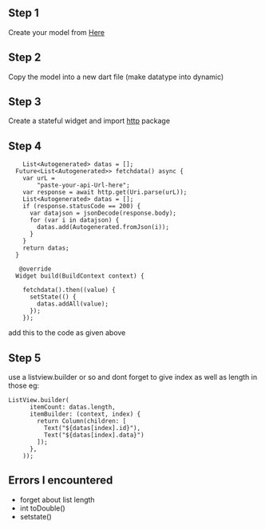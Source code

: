 ## Step 1
Create your model from [Here](https://javiercbk.github.io/json_to_dart/)
## Step 2
Copy the model into a new dart file (make datatype into dynamic)
## Step 3
Create a stateful widget and import [http](https://pub.dev/packages/http) package 
## Step 4

```
    List<Autogenerated> datas = [];
  Future<List<Autogenerated>> fetchdata() async {
    var urL =
        "paste-your-api-Url-here";
    var response = await http.get(Uri.parse(urL));
    List<Autogenerated> datas = [];
    if (response.statusCode == 200) {
      var datajson = jsonDecode(response.body);
      for (var i in datajson) {
        datas.add(Autogenerated.fromJson(i));
      }
    }
    return datas;
  }

   @override
  Widget build(BuildContext context) {

    fetchdata().then((value) {
      setState(() {
        datas.addAll(value);
      });
    });
```
add this to the code as given above
## Step 5
use a listview.builder or so and dont forget to give index as well as length in those
eg:
```
ListView.builder(
      itemCount: datas.length,
      itemBuilder: (context, index) {
        return Column(children: [
          Text("${datas[index].id}"),
          Text("${datas[index].data}")
        ]);
      },
    ));
```
## Errors I encountered
* forget about list length
* int toDouble()
* setstate()
